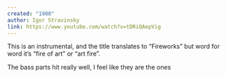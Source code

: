 ```yaml
---
created: "1908"
author: Igor Stravinsky
link: https://www.youtube.com/watch?v=tDRiQAepVig
---
```

This is an instrumental, and the title translates to “Fireworks” but word for word it’s “fire of art” or “art fire”.

The bass parts hit really well, I feel like they are the ones 
